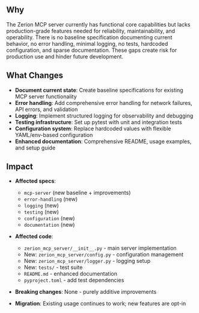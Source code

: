 ## Why
The Zerion MCP server currently has functional core capabilities but lacks production-grade features needed for reliability, maintainability, and operability. There is no baseline specification documenting current behavior, no error handling, minimal logging, no tests, hardcoded configuration, and sparse documentation. These gaps create risk for production use and hinder future development.

## What Changes
- **Document current state**: Create baseline specifications for existing MCP server functionality
- **Error handling**: Add comprehensive error handling for network failures, API errors, and validation
- **Logging**: Implement structured logging for observability and debugging
- **Testing infrastructure**: Set up pytest with unit and integration tests
- **Configuration system**: Replace hardcoded values with flexible YAML/env-based configuration
- **Enhanced documentation**: Comprehensive README, usage examples, and setup guide

## Impact
- **Affected specs**: 
  - `mcp-server` (new baseline + improvements)
  - `error-handling` (new)
  - `logging` (new)  
  - `testing` (new)
  - `configuration` (new)
  - `documentation` (new)

- **Affected code**:
  - `zerion_mcp_server/__init__.py` - main server implementation
  - New: `zerion_mcp_server/config.py` - configuration management
  - New: `zerion_mcp_server/logger.py` - logging setup
  - New: `tests/` - test suite
  - `README.md` - enhanced documentation
  - `pyproject.toml` - add test dependencies

- **Breaking changes**: None - purely additive improvements
- **Migration**: Existing usage continues to work; new features are opt-in
